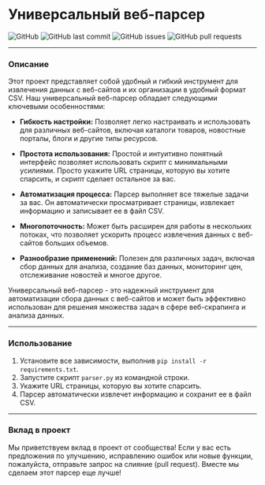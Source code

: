 # Универсальный веб-парсер

![GitHub](https://img.shields.io/github/license/username/repository-name)
![GitHub last commit](https://img.shields.io/github/last-commit/username/repository-name)
![GitHub issues](https://img.shields.io/github/issues/username/repository-name)
![GitHub pull requests](https://img.shields.io/github/issues-pr/username/repository-name)

---

### Описание

Этот проект представляет собой удобный и гибкий инструмент для извлечения данных с веб-сайтов и их организации в удобный формат CSV. Наш универсальный веб-парсер обладает следующими ключевыми особенностями:

- **Гибкость настройки:** Позволяет легко настраивать и использовать для различных веб-сайтов, включая каталоги товаров, новостные порталы, блоги и другие типы ресурсов.

- **Простота использования:** Простой и интуитивно понятный интерфейс позволяет использовать скрипт с минимальными усилиями. Просто укажите URL страницы, которую вы хотите спарсить, и скрипт сделает остальное за вас.

- **Автоматизация процесса:** Парсер выполняет все тяжелые задачи за вас. Он автоматически просматривает страницы, извлекает информацию и записывает ее в файл CSV.

- **Многопоточность:** Может быть расширен для работы в нескольких потоках, что позволяет ускорить процесс извлечения данных с веб-сайтов больших объемов.

- **Разнообразие применений:** Полезен для различных задач, включая сбор данных для анализа, создание баз данных, мониторинг цен, отслеживание новостей и многое другое.

Универсальный веб-парсер - это надежный инструмент для автоматизации сбора данных с веб-сайтов и может быть эффективно использован для решения множества задач в сфере веб-скрапинга и анализа данных.

---

### Использование

1. Установите все зависимости, выполнив `pip install -r requirements.txt`.
2. Запустите скрипт `parser.py` из командной строки.
3. Укажите URL страницы, которую вы хотите спарсить.
4. Парсер автоматически извлечет информацию и сохранит ее в файл CSV.

---

### Вклад в проект

Мы приветствуем вклад в проект от сообщества! Если у вас есть предложения по улучшению, исправлению ошибок или новые функции, пожалуйста, отправьте запрос на слияние (pull request). Вместе мы сделаем этот парсер еще лучше!

